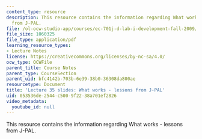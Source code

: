 ```yaml
---
content_type: resource
description: This resource contains the information regarding What works - lessons
  from J-PAL.
file: /ol-ocw-studio-app/courses/ec-701j-d-lab-i-development-fall-2009/053536de2544c5009f2238a701ef2826_MITEC_701JF09_lec35_jpal.pdf
file_size: 1060325
file_type: application/pdf
learning_resource_types:
- Lecture Notes
license: https://creativecommons.org/licenses/by-nc-sa/4.0/
ocw_type: OCWFile
parent_title: Course Notes
parent_type: CourseSection
parent_uid: bfc4142b-703b-6e39-38b0-36308da800ae
resourcetype: Document
title: 'Lecture 35 slides: What works - lessons from J-PAL'
uid: 053536de-2544-c500-9f22-38a701ef2826
video_metadata:
  youtube_id: null
---
```

This resource contains the information regarding What works - lessons from J-PAL.